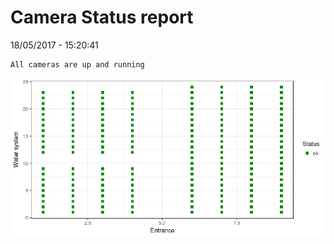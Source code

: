 Camera Status report
================
18/05/2017 - 15:20:41

    All cameras are up and running

![](camreport_files/figure-markdown_github/unnamed-chunk-2-1.png)
